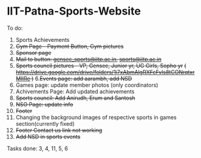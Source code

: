 # IIT-Patna-Sports-Website

To do:

1. Sports Achievements
2. ~~Gym Page - Payment Button, Gym pictures~~
3. ~~Sponsor page~~
4. ~~Mail to button: gensec_sports@iitp.ac.in, sports@iitp.ac.in~~
5. ~~Sports council pictures - VP, Gensec, Junior yr, UG Girls, Sopho yr~~
   ~~( https://drive.google.com/drive/folders/1i7xAbmAlgRXFcFvls8tCONrqtxrMIIRe )~~ 6.~~Events page: add aarambh, add NSD~~
6. Games page: update member photos (only coordinators)
7. Achivements Page: Add updated achievements
8. ~~Sports council: Add Anirudh, Erum and Santosh~~
9. ~~NSO Page: update info~~
10. ~~Footer~~
11. Changing the background images of respective sports in games section(currently fixed)
12. ~~Footer Contact us link not working~~
13. ~~Add NSD in sports events~~

Tasks done:
3, 4, 11, 5, 6
